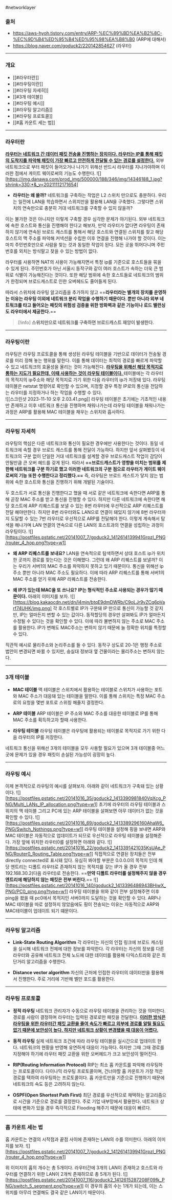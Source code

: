 #networklayer
### 출처
* https://aws-hyoh.tistory.com/entry/ARP-%EC%89%BD%EA%B2%8C-%EC%9D%B4%ED%95%B4%ED%95%98%EA%B8%B0 (ARP에 대해서)
* https://blog.naver.com/goduck2/220142854627 (라우터)
___
### 개요
* [[#라우터란]]
* [[#라우팅이란]]
* [[#라우팅 자세히]]
* [[#3개 테이블]]
* [[#라우팅 예시]]
* [[#라우팅 알고리즘]]
* [[#라우팅 프로토콜]]
* [[#홉 카운트 세는 법]]
___
### 라우터란
<b><u>라우터는 네트워크 간 데이터 패킷 전송을 진행하는 장치이다. 라우터는 IP를 통해 패킷의 도착지를 파악해 패킷이 가장 빠르고 안전하게 전달될 수 있는 경로를 설정한다.</u></b> 외부 네트워크으로 부터 패킷이 들어오거나 나가기 위해선 반드시 라우터를 지나가야하며 이러한 점에서 게이트 웨이로써의 기능도 수행한다.
![][https://img.danawa.com/prod_img/500000/188/346/img/14346188_1.jpg?shrink=330:*&_v=20211112171654]

* **라우터는 왜 쓸까?**
네트워크를 구축하는 작업은 L2 스위치 만으로도 충분하다. 우리는 일전에 LAN을 학습하면서 스위치만을 활용해 LAN을 구축했다. 그렇다면 스위치의 연속만으로 충분히 거대 네트워크를 구축할 수 있지 않을까?  

이는 불가한 것은 아니지만 이렇게 구축할 경우 심각한 문제가 야기된다. 외부 네트워크에 속한 호스트와 통신을 진행해야 한다고 해보자, 만약 라우터가 없다면 라우팅이 존재하지 않기에 연속된 브로드 캐스트를 통해서 해당 호스트와 연결된 스위치를 찾고 해당 호스트의 맥 주소를 파악해 커넥션을 수립한 이후 연결을 진행해 나가야 할 것이다. 이는 마치 주민번호만으로 사람을 찾는 것과 동일한 작업이 된다. 모든 곳을 뛰어다니며 주민번호를 외치는 방식말고 찾을 수 있는 방법이 없다. 

라우터를 사용하면 NAT의 사용이 가능해지면서 특정 ip를 기준으로 호스트들을 묶을 수 있게 된다. 주민번호가 아닌 서울시 동작구와 같이 여러 호스트가 속하는 더욱 큰 범위로 식별이 가능해진다는 것이다. 또한 해당 범위에 속한 호스트들로 네트워크의 범위가 한정되며 브로드캐스트로 인한 오버헤드도 줄어들게 된다.

따라서 스위치에 라우팅 알고리즘을 추가하지 않고 ==**라우터라는 별개의 장치를 운영하는 이유는 라우팅 이외에 네트워크 분리 작업을 수행하기 때문이다. 뿐만 아니라 외부 네트워크를 타고 들어오는 패킷의 위험성 검증을 위한 방화벽과 같은 기능이나 로드 밸런싱도 라우터에서 제공한다.**==

> [!info]
> **스위치만으로 네트워크를 구축하면 브로드캐스트 재앙이 발생한다.**

___
### 라우팅이란
라우팅은 라우팅 프로토콜을 통해 생성된 라우팅 테이블을 기반으로 데이터가 전송될 경로를 미리 정해 놓는 행위를 말한다. 이를 통해 데이터는 최적의 경로를 빠르게 파악할 수 있고 네트워크의 효율성을 올리는 것이 가능해진다.
<b><u>라우팅을 위해선 해당 목적지로 통하는 지도가 필요한데, 이때 사용하는 것이 라우팅 테이블이다. </u></b>테이블에는 각 라우터의  목적지의 ip주소와 해당 목적지로 가기 위한 다음 라우터의 ip가 저장돼 있다. 라우팅 테이블은 netstat  명령어로 확인할 수 있으며, 지정할 경우 특정 IP로의 통신을 전담하는 라우터를 지정하거나 하는 작업을 수행할 수 있다.  
![[스크린샷 2023-11-10 오후 2.03.41.png]]
라우팅 테이블은 초기에는 기초적인 내용만 존재하고 이후 네트워크 통신을 진행하며 채워나가는데 라우팅 테이블을 채워나가는 과정은 ARP를 활용해 MAC 테이블을 채우는 스위치와 흡사하다. 
___
### 라우팅 자세히
라우팅의 핵심은 다른 네트워크와 통신이 필요한 경우에만 사용한다는 것이다. 동일 네트워크에 속할 경우 브로드 캐스트를 통해 전달이 가능하다. 하지만 앞서 살펴봤듯이 네트워크의 구분 없이 단일한 거대 네트워크를 설계할 경우 브로드캐스트 작업이 감당이 안될만큼 큰 오버 헤드를 갖게 된다. 따라서 **==브로드캐스트가 영향을 미치는 범위를 제한해 네트워크를 구분 하기로 했고 이러한 네트워크의 구분 점으로 라우터가 게이트 웨이로써의 기능 또한 수행한다고 정리했다.==** 즉, 라우팅은 브로드 캐스트가 닿지 않는 범위에 속한 호스트와 통신을 진행하기 위해 개발된 기술이다.

두 호스트가 서로 통신을 진행한다고 했을 때 서로 같은 네트워크에 속한다면 ARP를 통해 곧장 MAC 주소를 받고 통신을 진행할 수 있다. 하지만 다른 네트워크에 속한다면 해당 호스트에 ARP 리퀘스트를 보낼 수 있는 8번 라우터에 우선적으로 ARP 리퀘스트를 전달 해야만한다. 하지만 8번 라우터와도 LAN으로 연결이 돼있지 않기에 8번 라우터까지 도달할 수 있는 7번 라우터로 우선적으로 ARP를 전달해야 한다. 이렇게 계속해서 탐색을 해나가며 LAN 연결의 연속으로 다른 LAN의 호스트과의 연결을 성립하는 과정이 라우팅이다.
![][https://postfiles.pstatic.net/20141007_7/goduck2_1412614139941GrpzI_PNG/router_4_hop.png?type=w1]

* **왜 ARP 리퀘스트를 보내요?**
LAN을 연속적으로 탐색하면서 상대 호스트 ip가 위치한 곳까지 경로를 찾는다는 것은 이해했다. 그런데 왜 ARP 리퀘스트를 보낼까?  이는 우리가 서버1의 MAC 주소를 파악하지 못하고 있기 때문이다. 통신을 위해선 ip주소 뿐만 아니라 MAC 주소도 필요하다. 이에 따라 ARP 리퀘스트를 통해 서버1의 MAC 주소를 얻기 위해 ARP 리퀘스트를 전송한다.

* **왜 IP가 있는데 MAC을 또 쓰나요?**
**IP는 형식적인 주소로 사용되는 경우가 많기 때문이다.** 아래의 이미지를 보자.
![][https://blog.kakaocdn.net/dn/l4mjn/btqE9dmDWRb/C9oLJr9vZCq6pVarf74UHK/img.png]
각 호스트별로 IP가 구분돼 IP 만으로 통신이 가능할 것 같지만, IP는 얼마든지 변할 수 있는 값이다. 동적할당의 경우만 살펴봐도 IP가 얼마든지 수정될 수 있다는 것을 확인할 수 있다. 이에 따라 불변하지 않는 주소로 MAC 주소를 활용한다. IP가 변해도 MAC주소는 변하지 않기 때문에 늘 정확한 위치를 특정할 수 있다. 

직관적 예시로 물리주소와 논리주소를 들 수 있다. 동작구 상도로 20-1은 행정 주소로 법안이 변경되면 바뀔 수 있지만, 숭실대 정보대 옆 건물이라는 물리주소는 변하지 않는다.

___
### 3개 테이블
* **MAC 테이블**
	맥 테이블은 스위치에서 활용하는 테이블로 스위치가 사용하는 포트와 MAC 주소가 대응돼 있는 테이블을 말한다. 이를 통해 스위치는 특정 MAC 주소로의 요청을 몇번 포트로 스위칭 해줄지 결정한다.

* **ARP 테이블**
	ARP 테이블은 IP 주소와  MAC 주소를 대응한 테이블로 IP를 통해 MAC 주소를 획득하고자 할때 사용한다.

* **라우팅 테이블**
	라우팅 테이블은 라우팅에 활용되는 테이블로 목적지로 가기 위한 다음 라우터의 IP를 저장한다.

네트워크 통신을 위해선 3개의 테이블을 모두 사용할 필요가 있으며 3개 테이블중 어느곳에 문제가 있을 경우 패킷이 손실된 가능성이 굉장히 높다.
___
### 라우팅 예시
이제 본격적으로 라우팅의 예시를 살펴보자. 아래와 같이 네트워크가 구축돼 있는 상황이다.
![][https://postfiles.pstatic.net/20141016_35/goduck2_1413390981840VqXcg_PNG/Multi_LANs_IP_allocation.png?type=w1]
초기에 라우터의 라우팅 테이블과 스위치의 맥 테이블 그리고 PC에 있는 ARP 테이블을 살펴보면 아무 데이터가 없는 것을 확인할 수 있다.
![][https://postfiles.pstatic.net/20141016_69/goduck2_1413389296160AhaW6_PNG/Switch_Nothings.png?type=w1]
라우팅 테이블을 설정해 핑을 보내면 ARP와 MAC 테이블은 자동적으로 업데이트가 되므로 우선적으로 라우팅 테이블을 설정해준다. 가장 앞에 위치한 라우터0를 설정하면 아래와 같다.
![][https://postfiles.pstatic.net/20141016_22/goduck2_1413391421035KsUAe_PNG/Router0_Routing_Table.png?type=w1]
직접적으로 연결된 장치들은 전부 directly connected로 표시돼 있다. 유심히 봐야할 부분은 0.0.0.0의 목적지 인데 해당 엔트리는 디폴트 라우터로 존재하지 않는 목적지를 갖는 IP가 올 경우 전부 192.168.30.2(다음 라우터)로 전송한다. ==**만약 디폴트 라우터를 설정해주지 않을 경우 엔트리에 해당하지 않는 패킷은 전부 버린다.**==
![][https://postfiles.pstatic.net/20141016_140/goduck2_1413396486943BHiwX_PNG/PC0_ping.png?type=w1]
라우팅 테이블을 위와 같이 전부 설정해주면 이후 ping을 쐈을 때 pc0에서 목적지인 서버0까지 도달하는 것을 확인할 수 있다. ARP나 MAC 테이블을 따로 설정하지 않았음에도 핑이 전송되는 이유는 자동적으로 ARP와 MAC테이블이 업데이트 되기 떄문이다.
___
### 라우팅 알고리즘
* **Link-State Routing Algorithm**
	각 라우터는 자신의 인접 링크에 브로드 캐스팅을 실시해 네트워크 전체에 대한 정보를 파악한다. 각 라우터는 자신의 정보를 다른 라우터와 공유해 네트워크 전체 노드에 대한 데이터를 활용해 다익스트라와 같은 최단거리 알고리즘을 수행한다.

* **Distance vector algorithm**
	자신의 근처에 인접한 라우터의 데이터만을 활용해서 진행한다. 주로 거리에 기반해 벨만 포드를 활용한다.
____
### 라우팅 프로토콜
* **정적 라우팅**
	네트워크 관리자가 수동으로  라우팅 테이블을 관리하는 것을 의미한다. 경로를 사람이 결정하며 라우터는 입력된 경로로만 패킷을 전달한다. <u><b>이러한 방식은 라우팅을 위한 라우터간 패킷 교환을 줄여 속도가 빠르고 외부에 경로를 알릴 필요도 없기 때문에 보안성이 높다. 하지만 네트워크 상황이 변경됐을 때 대응이 어렵다.</b></u>

* **동적 라우팅**
	실제 네트워크 조건에 따라 라우팅 테이블을 실시간으로 업데이트 한다. 네트워크의 현황을 반영해 유연하게 대응이 가능하다. 하지만 그때 그때 경로를 지정해야 하기에 라우터 패킷 교환을 위한 오버헤드가 크고 보안성이 떨어진다.

* **RIP(Routing Information Protocol)**
	RIP는 최소 홉 카운트를 파악해 라우팅하는 프로토콜이다.  다이나믹 라우팅 프로토콜이며, 건너야할 홉 카운트가 가장 적은 경로를 택하여 라우팅하는 프로토콜이다. 홉 카운트만을 기준으로 진행하기 때문에 네트워크의 속도 등은 고려하지 않는다.

* **OSPF(Open Shortest Path First)**
	최단 경로를 우선적으로 채택하는 알고리즘으로 시간을 기준으로 경로를 결정한다. 주로 기업 내부망에서 활용한다. 네트워크 상태에 변화가 있을 경우 즉각적으로 Flooding 해주기 때문에 대응이 빠르다.
___
### 홉 카운트 세는 법
홉 카운트는 연결의 시작점과 끝점 사이에 존재하는 LAN의 수를 의미한다. 아래의 이미지를 보자.
![][https://postfiles.pstatic.net/20141007_7/goduck2_1412614139941GrpzI_PNG/router_4_hop.png?type=w1]

위 이미지의 홉의 개수는 총 5개이다. 라우터간에 3개의 LAN이 존재하고 호스트와 라우터를 연결하기 위한 LAN이 2개씩 존재하므로 총 5개가 된다.
![][https://postfiles.pstatic.net/20141007_116/goduck2_1412615287208F09fk_PNG/switch_5_segment.png?type=w1]
이 경우의 홉의 수는 1개가 되는데, 이는 스위치를 아무리 연결해도 결국 같은 LAN이기 때문이다.